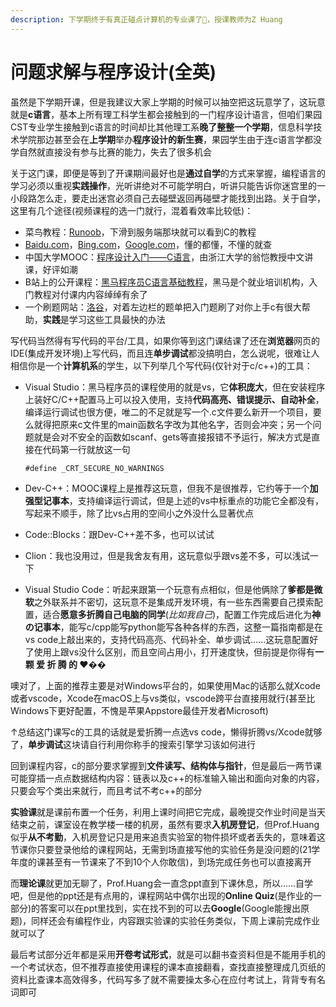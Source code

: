 ```yaml
---
description: 下学期终于有真正碰点计算机的专业课了🤩，授课教师为Z Huang
---
```


# 问题求解与程序设计(全英)

虽然是下学期开课，但是我建议大家上学期的时候可以抽空把这玩意学了，这玩意就是**c语言**，基本上所有理工科学生都会接触到的一门程序设计语言，但咱们果园CST专业学生接触到c语言的时间却比其他理工系**晚了整整一个学期**，信息科学技术学院那边甚至会在**上学期**举办**程序设计的新生赛**，果园学生由于连c语言学都没学自然就直接没有参与比赛的能力，失去了很多机会

关于这门课，即便是等到了开课期间最好也是**通过自学**的方式来掌握，编程语言的学习必须以重视**实践操作**，光听讲绝对不可能学明白，听讲只能告诉你迷宫里的一小段路怎么走，要走出迷宫必须自己去碰壁返回再碰壁才能找到出路。关于自学，这里有几个途径(视频课程的选一门就行，混着看效率比较低)：

* 菜鸟教程：[Runoob](https://www.runoob.com/)，下滑到服务端那块就可以看到C的教程
* [Baidu.com](https://www.baidu.com/)，[Bing.com](https://cn.bing.com/)，[Google.com](http://www.google.cn/)，懂的都懂，不懂的就查
* 中国大学MOOC：[程序设计入门——C语言](https://www.icourse163.org/course/0809ZJU007A-199001?outVendor=zw_mooc_pclszykctj_)，由浙江大学的翁恺教授中文讲课，好评如潮
* B站上的公开课程：[黑马程序员C语言基础教程](https://www.bilibili.com/video/BV1vs411n7TH?share_source=copy_web\&vd_source=2e2bcfa887bf8da9bde84af9fe79f8eb)，黑马是个就业培训机构，入门教程对付课内内容绰绰有余了
* 一个刷题网站：[洛谷](https://www.luogu.com.cn/)，对着左边栏的题单把入门题刷了对你上手c有很大帮助，**实践**是学习这些工具最快的办法

写代码当然得有写代码的平台/工具，如果你等到这门课结课了还在**浏览器**网页的IDE(集成开发环境)上写代码，而且连**单步调试**都没搞明白，怎么说呢，很难让人相信你是一个**计算机系**的学生，以下列举几个写代码(仅针对于c/c++)的工具：

*   Visual Studio：黑马程序员的课程使用的就是vs，它**体积庞大**，但在安装程序上装好C/C++配置马上可以投入使用，支持**代码高亮、错误提示、自动补全**，编译运行调试也很方便，唯二的不足就是写一个.c文件要么新开一个项目，要么就得把原来c文件里的main函数名字改为其他名字，否则会冲突；另一个问题就是会对不安全的函数如scanf、gets等直接报错不予运行，解决方式是直接在代码第一行就放这一句

    ```
    #define _CRT_SECURE_NO_WARNINGS
    ```
* Dev-C++：MOOC课程上是推荐这玩意，但我不是很推荐，它约等于一个**加强型记事本**，支持编译运行调试，但是上述的vs中标重点的功能它全都没有，写起来不顺手，除了比vs占用的空间小之外没什么显著优点
* Code::Blocks：跟Dev-C++差不多，也可以试试
* Clion：我也没用过，但是我舍友有用，这玩意似乎跟vs差不多，可以浅试一下
* Visual Studio Code：听起来跟第一个玩意有点相似，但是他俩除了**爹都是微软**之外联系并不密切，这玩意不是集成开发环境，有一些东西需要自己摸索配置，适合**愿意多折腾自己电脑的同学**(_比如我自己_)，配置工作完成后进化为**神の记事本**，能写c/cpp能写python能写各种各样的东西，这整一篇指南都是在vs code上敲出来的，支持代码高亮、代码补全、单步调试……这玩意配置好了使用上跟vs没什么区别，而且空间占用小，打开速度快，但前提是你得有**一 颗 爱 折 腾 的 ♥**&#xD83E;�

噢对了，上面的推荐主要是对Windows平台的，如果使用Mac的话那么就Xcode或者vscode，Xcode在macOS上与vs类似，vscode跨平台直接用就行(甚至比Windows下更好配置，不愧是苹果Appstore最佳开发者Microsoft)

↑总结这门课写c的工具的话就是爱折腾一点选vs code，懒得折腾vs/Xcode就够了，**单步调试**这块请自行利用你称手的搜索引擎学习该如何进行

回到课程内容，c的部分要求掌握到**文件读写、结构体与指针**，但是最后一两节课可能穿插一点点数据结构内容：链表以及c++的标准输入输出和面向对象的内容，只要会写个类出来就行，而且考试不考c++的部分

**实验课**就是课前布置一个任务，利用上课时间把它完成，最晚提交作业时间是当天结束之前，课室设在教学楼一楼的机房，虽然有要求**入机房登记**，但Prof.Huang似乎**从不考勤**，入机房登记只是用来追责实验室的物件损坏或者丢失的，意味着这节课你只要登录他给的课程网站，无需到场直接写他的实验任务是没问题的(21学年度的课甚至有一节课来了不到10个人你敢信)，到场完成任务也可以直接离开

而**理论课**就更加无聊了，Prof.Huang会一直念ppt直到下课休息，所以……自学吧，但是他的ppt还是有点用的，课程网站中偶尔出现的**Online Quiz**(是作业的一部分)的答案可以在ppt里找到，实在找不到的可以去**Google**(Google能搜出原题)，同样还会有编程作业，内容跟实验课的实验任务类似，下周上课前完成作业就可以了

最后考试部分近年都是采用**开卷考试形式**，就是可以翻书查资料但是不能用手机的一个考试状态，但不推荐直接使用课程的课本直接翻看，查找直接整理成几页纸的资料比查课本高效得多，代码写多了就不需要操太多心在应付考试上，背背专有名词即可
